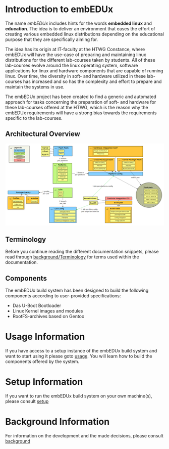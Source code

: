# Introduction to embEDUx
The name *embEDUx* includes hints for the words **embedded linux** and
**education**. The idea is to deliver an environment that eases the effort of
creating various embedded linux distributions depending on the educational
purpose that they are specifically aiming for.

The idea has its origin at IT-faculty at the HTWG Constance, where embEDUx will
have the use-case of preparing and maintaining linux distributions for the
different lab-courses taken by students. All of these lab-courses evolve around
the linux operating system, software applications for linux and hardware
components that are capable of running linux. Over time, the diversity in soft-
and hardware utilized in these lab-courses has increased and so has the
complexity and effort to prepare and maintain the systems in use.  

The embEDUx project has been created to find a generic and automated approach
for tasks concerning the preparation of soft- and hardware for these lab-courses
offered at the HTWG, which is the reason why the embEDUx requirements will have
a strong bias towards the requirements specific to the lab-courses.

## Architectural Overview
![](background/common/img/architectural_overview.png)

## Terminology
Before you continue reading the different documentation snippets, please read 
through [background/Terminology](background/Terminology.md) for terms used within the documentation.


## Components
The embEDUx build system has been designed to build the following components
according to user-provided specifications:
- Das U-Boot Bootloader
- Linux Kernel images and modules
- RootFS-archives based on Gentoo


# Usage Information
If you have access to a setup instance of the embEDUx build system and want to 
start using it please goto [usage](usage/README.md). You will learn how to build the
components offered by the system.


# Setup Information
If you want to run the embEDUx build system on your own machine(s), please
consult [setup](setup)


# Background Information
For information on the development and the made decisions, please consult 
[background](background)

